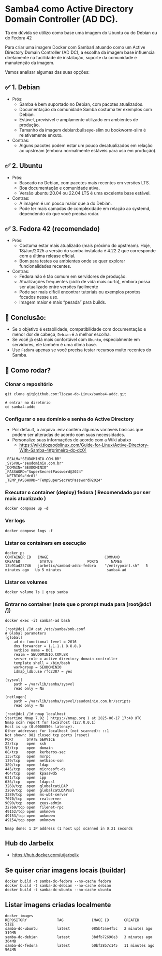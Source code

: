 # Samba4 como Active Directory Domain Controller (AD DC).

Tá em dúvida se utilizo como base uma imagem do Ubuntu ou do Debian ou do Fedora 42

Para criar uma imagem Docker com Samba4 atuando como um Active Directory Domain Controller (AD DC), a escolha da imagem base influencia diretamente na facilidade de instalação, suporte da comunidade e manutenção da imagem.

Vamos analisar algumas das suas opções:

## ✅ 1. Debian
* Prós:
    * Samba é bem suportado no Debian, com pacotes atualizados.
    * Documentação da comunidade Samba costuma ter exemplos com Debian.
    * Estável, previsível e amplamente utilizado em ambientes de produção.
    * Tamanho da imagem debian:bullseye-slim ou bookworm-slim é relativamente enxuto.
* Contras:
    * Alguns pacotes podem estar um pouco desatualizados em relação ao upstream (embora normalmente estáveis para uso em produção).

## ✅ 2. Ubuntu
* Prós:
    * Baseado no Debian, com pacotes mais recentes em versões LTS.
    * Boa documentação e comunidade ativa.
    * Versão ubuntu:20.04 ou 22.04 LTS é uma excelente base estável.
* Contras:
    * A imagem é um pouco maior que a do Debian.
    * Pode ter mais camadas de complexidade em relação ao systemd, dependendo do que você precisa rodar.

## ✅ 3. Fedora 42  (recomendado)
* Prós:
    * Costuma estar mais atualizado (mais próximo do upstream). Hoje, 18/Jun/2025 a versão do samba instalada é 4.22.2 que corresponde com a última release oficial.
    * Bom para testes ou ambientes onde se quer explorar funcionalidades recentes.
* Contras:
    * Fedora não é tão comum em servidores de produção.
    * Atualizações frequentes (ciclo de vida mais curto), embora possa ser atualizado entre versões facilmente
    * Pode ser mais difícil encontrar tutoriais ou exemplos prontos focados nesse uso.
    * Imagem maior e mais “pesada” para builds.

## 🎯 Conclusão:
* Se o objetivo é estabilidade, compatibilidade com documentação e menor dor de cabeça, `Debian` é a melhor escolha.
* Se você já está mais confortável com `Ubuntu`, especialmente em servidores, ele também é uma ótima base.
* Use `Fedora` apenas se você precisa testar recursos muito recentes do Samba.

## 🚀 Como rodar?

### Clonar o repositório
```
git clone git@github.com:Tiozao-do-Linux/samba4-addc.git

# entrar no diretório
cd samba4-addc
```

### Configurar o seu domínio e senha do Active Directory

* Por default, o arquivo .env contém algumas variáveis básicas que podem ser alteradas de acordo com suas necessidades.
* Personalize suas informações de acordo com a Wiki abaixo
	* https://wiki.tiozaodolinux.com/Guide-for-Linux/Active-Directory-With-Samba-4#primeiro-dc-dc01
```
_REALM="SEUDOMINIO.COM.BR"
_SYSVOL="seudominio.com.br"
_DOMAIN="SEUDOMINIO"
_PASSWORD="SuperSecretPassword@2024"
_NETBIOS="dc01"
_TEMP_PASSWORD="TempSuperSecretPassword@2024"
```

### Executar o container (deploy) fedora ( Recomendado por ser mais atualizado )
```
docker compose up -d
```

### Ver logs
```
docker compose logs -f
```

### Listar os containers em execução
```
docker ps
CONTAINER ID   IMAGE                          COMMAND            CREATED         STATUS                PORTS      NAMES
13b91ad25746   jarbelix/samba4-addc-fedora    "/entrypoint.sh"   5 minutes ago   Up 5 minutes                     samba4-ad
```

### Listar os volumes
```
docker volume ls | grep samba
```

### Entrar no container (note que o prompt muda para [root@dc1 /])
```
docker exec -it samba4-ad bash

[root@dc1 /]# cat /etc/samba/smb.conf
# Global parameters
[global]
	ad dc functional level = 2016
	dns forwarder = 1.1.1.1 8.8.8.8
	netbios name = DC1
	realm = SEUDOMINIO.COM.BR
	server role = active directory domain controller
	template shell = /bin/bash
	workgroup = SEUDOMINIO
	idmap_ldb:use rfc2307 = yes

[sysvol]
	path = /var/lib/samba/sysvol
	read only = No

[netlogon]
	path = /var/lib/samba/sysvol/seudominio.com.br/scripts
	read only = No

[root@dc1 /]# nmap localhost
Starting Nmap 7.92 ( https://nmap.org ) at 2025-06-17 17:40 UTC
Nmap scan report for localhost (127.0.0.1)
Host is up (0.0000050s latency).
Other addresses for localhost (not scanned): ::1
Not shown: 981 closed tcp ports (reset)
PORT      STATE SERVICE
22/tcp    open  ssh
53/tcp    open  domain
88/tcp    open  kerberos-sec
135/tcp   open  msrpc
139/tcp   open  netbios-ssn
389/tcp   open  ldap
445/tcp   open  microsoft-ds
464/tcp   open  kpasswd5
631/tcp   open  ipp
636/tcp   open  ldapssl
3268/tcp  open  globalcatLDAP
3269/tcp  open  globalcatLDAPssl
3389/tcp  open  ms-wbt-server
7070/tcp  open  realserver
9090/tcp  open  zeus-admin
32769/tcp open  filenet-rpc
49152/tcp open  unknown
49153/tcp open  unknown
49154/tcp open  unknown

Nmap done: 1 IP address (1 host up) scanned in 0.21 seconds
```

## Hub do Jarbelix
* https://hub.docker.com/u/jarbelix

## Se quiser criar imagens locais (buildar)
```
docker build -t samba-dc-fedora --no-cache fedora
docker build -t samba-dc-debian --no-cache debian
docker build -t samba-dc-ubuntu --no-cache ubuntu
```

## Listar imagens criadas localmente
```
docker images
REPOSITORY              TAG             IMAGE ID       CREATED          SIZE
samba-dc-ubuntu         latest          085b45ae4f5c   2 minutes ago    319MB
samba-dc-debian         latest          3bdfb72696e3   3 minutes ago    364MB
samba-dc-fedora         latest          b0bf28b7c145   11 minutes ago   564MB
```
